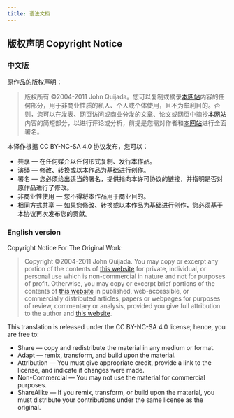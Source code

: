 ```yaml
---
title: 语法文档
---
```


## 版权声明 Copyright Notice

### 中文版

原作品的版权声明：

> 版权所有 ©2004-2011 John Quijada。您可以复制或摘录[本网站](http://ithkuil.net/)内容的任何部分，用于非商业性质的私人、个人或个体使用，且不为牟利目的。否则，您可以在发表、网页访问或商业分发的文章、论文或网页中摘抄[本网站](http://ithkuil.net/)内容的简短部分，以进行评论或分析，前提是您需对作者和[本网站](http://ithkuil.net/)进行全面署名。

本译作根据 CC BY-NC-SA 4.0 协议发布，您可以：

* 共享 — 在任何媒介以任何形式复制、发行本作品。
* 演绎 — 修改、转换或以本作品为基础进行创作。
* 署名 — 您必须给出适当的署名，提供指向本许可协议的链接，并指明是否对原作品进行了修改。
* 非商业性使用 — 您不得将本作品用于商业目的。
* 相同方式共享 — 如果您修改、转换或以本作品为基础进行创作，您必须基于本协议再次发布您的贡献。

### English version

Copyright Notice For The Original Work:

> Copyright ©2004-2011 John Quijada. You may copy or excerpt any portion of the contents of [this website](http://ithkuil.net/) for private, individual, or personal use which is non-commercial in nature and not for purposes of profit. Otherwise, you may copy or excerpt brief portions of the contents of [this website](http://ithkuil.net/) in published, web-accessible, or commercially distributed articles, papers or webpages for purposes of review, commentary or analysis, provided you give full attribution to the author and [this website](http://ithkuil.net/).

This translation is released under the CC BY-NC-SA 4.0 license; hence, you are free to:

* Share — copy and redistribute the material in any medium or format.
* Adapt — remix, transform, and build upon the material.
* Attribution — You must give appropriate credit, provide a link to the license, and indicate if changes were made.
* Non-Commercial — You may not use the material for commercial purposes.
* ShareAlike — If you remix, transform, or build upon the material, you must distribute your contributions under the same license as the original.

